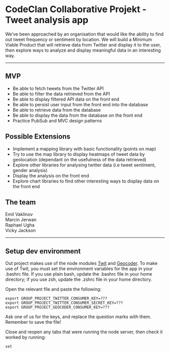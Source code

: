 # CodeClan Collaborative Projekt - Tweet analysis app

We’ve been approached by an organisation that would like the ability to find out tweet frequency or sentiment by location. We will build a Minimum Viable Product that will retrieve data from Twitter and display it to the user, then explore ways to analyze and display meaningful data in an interesting way.

***

## MVP 

* Be able to fetch tweets from the Twitter API   
* Be able to filter the data retrieved from the API   
* Be able to display filtered API data on the front end   
* Be able to persist user input from the front end into the database   
* Be able to retrieve data from the database   
* Be able to display the data from the database on the front end   
* Practice PubSub and MVC design patterns   
   
## Possible Extensions
   
* Implement a mapping library with basic functionality (points on map)   
* Try to use the map library to display heatmaps of tweet data by geolocation (dependant on the usefulness of the data retrieved)   
* Explore other libraries for analysing twitter data (i.e tweet sentiment, gender analysis)   
* Display the analysis on the front end   
* Explore chart libraries to find other interesting ways to display data on the front end   
   
## The team

Emil Vaklinov   
Marcin Jerwan   
Raphael Ugha   
Vicky Jackson   

***

## Setup dev environment

Out project makes use of the node modules [Twit](https://www.npmjs.com/package/twit) and [Geocoder](https://www.npmjs.com/package/node-geocoder). To make use of Twit, you must set the environment variables for the app in your .bashrc file. If you use plain bash, update the .bashrc file in your home directory; if you use zsh, update the .zshrc file in your home directory.

Open the relevant file and paste the following:

```
export GROUP_PROJECT_TWITTER_CONSUMER_KEY=???
export GROUP_PROJECT_TWITTER_CONSUMER_SECRET_KEY=???
export GROUP_PROJECT_GEOCODER_CONSUMER_KEY=???
```

Ask one of us for the keys, and replace the question marks with them. Remember to save the file!

Close and reopen any tabs that were running the node server, then check it worked by running:

```
set
```
